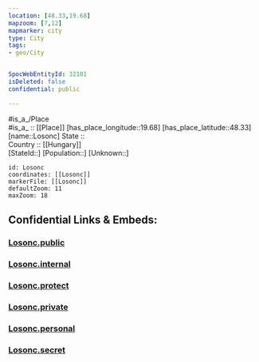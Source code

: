 ```yaml
---
location: [48.33,19.68] 
mapzoom: [7,12] 
mapmarker: city 
type: City
tags:
- geo/City


SpocWebEntityId: 32101
isDeleted: false
confidential: public

---
```

#is_a_/Place  
#is_a_ :: [[Place]] 
[has_place_longitude::19.68] 
[has_place_latitude::48.33] 
[name::Losonc] 
State ::  
Country :: [[Hungary]]  
[StateId::] 
[Population::] 
[Unknown::] 


```leaflet
id: Losonc
coordinates: [[Losonc]] 
markerFile: [[Losonc]] 
defaultZoom: 11 
maxZoom: 18
```


## Confidential Links & Embeds: 

### [Losonc.public](/_public/\Earth\Continent\Europe\Europe~Central\Slovakia\Regions~Slovakia\Banskobystrický\CityLosonc.public.md) 

### [Losonc.internal](/_internal/\Earth\Continent\Europe\Europe~Central\Slovakia\Regions~Slovakia\Banskobystrický\CityLosonc.internal.md) 

### [Losonc.protect](/_protect/\Earth\Continent\Europe\Europe~Central\Slovakia\Regions~Slovakia\Banskobystrický\CityLosonc.protect.md) 

### [Losonc.private](/_private/\Earth\Continent\Europe\Europe~Central\Slovakia\Regions~Slovakia\Banskobystrický\CityLosonc.private.md) 

### [Losonc.personal](/_personal/\Earth\Continent\Europe\Europe~Central\Slovakia\Regions~Slovakia\Banskobystrický\CityLosonc.personal.md) 

### [Losonc.secret](/_secret/\Earth\Continent\Europe\Europe~Central\Slovakia\Regions~Slovakia\Banskobystrický\CityLosonc.secret.md)

